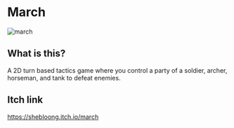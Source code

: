 # March

![march](https://github.com/user-attachments/assets/9e2b3404-de9e-405c-9576-4a1f89d73e0e)

## What is this?

A 2D turn based tactics game where you control a party of a soldier, archer, horseman, and tank to defeat enemies.

## Itch link

https://shebloong.itch.io/march 
